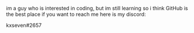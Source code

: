 im a guy who is interested in coding,
but im still learning so i think GitHub
is the best place
if you want to reach me here is my discord:

kxseven#2657
